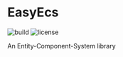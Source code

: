 # EasyEcs

![build](https://img.shields.io/github/actions/workflow/status/JasonXuDeveloper/EasyEcs/.github/workflows/dotnet.yml?branch=master)
![license](https://img.shields.io/github/license/JasonXuDeveloper/EasyEcs)

An Entity-Component-System library

